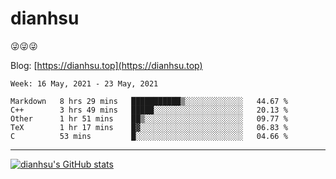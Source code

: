 
# dianhsu

:stuck_out_tongue_winking_eye::stuck_out_tongue_winking_eye::stuck_out_tongue_winking_eye:

Blog: [https://dianhsu.top](https://dianhsu.top)

<!--START_SECTION:waka-->
```text
Week: 16 May, 2021 - 23 May, 2021

Markdown   8 hrs 29 mins   ███████████▒░░░░░░░░░░░░░   44.67 % 
C++        3 hrs 49 mins   █████░░░░░░░░░░░░░░░░░░░░   20.13 % 
Other      1 hr 51 mins    ██▒░░░░░░░░░░░░░░░░░░░░░░   09.77 % 
TeX        1 hr 17 mins    █▓░░░░░░░░░░░░░░░░░░░░░░░   06.83 % 
C          53 mins         █░░░░░░░░░░░░░░░░░░░░░░░░   04.66 % 
```
<!--END_SECTION:waka-->

---

[![dianhsu's GitHub stats](https://github-readme-stats.vercel.app/api?username=dianhsu)](https://github.com/anuraghazra/github-readme-stats)
